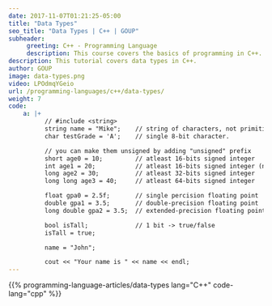 ```yaml
---
date: 2017-11-07T01:21:25-05:00
title: "Data Types"
seo_title: "Data Types | C++ | GOUP"
subheader:
     greeting: C++ - Programming Language
     description: This course covers the basics of programming in C++. Work your way through the videos/articles and I'll teach you everything you need to know to start your programming journey!
description: This tutorial covers data types in C++.
author: GOUP
image: data-types.png
video: LPOdmqYGeio
url: /programming-languages/c++/data-types/
weight: 7
code:
    a: |+
          // #include <string>
          string name = "Mike";    // string of characters, not primitive
          char testGrade = 'A';    // single 8-bit character.

          // you can make them unsigned by adding "unsigned" prefix
          short age0 = 10;         // atleast 16-bits signed integer
          int age1 = 20;           // atleast 16-bits signed integer (not smaller than short)
          long age2 = 30;          // atleast 32-bits signed integer
          long long age3 = 40;     // atleast 64-bits signed integer

          float gpa0 = 2.5f;       // single percision floating point
          double gpa1 = 3.5;       // double-precision floating point
          long double gpa2 = 3.5;  // extended-precision floating point

          bool isTall;             // 1 bit -> true/false
          isTall = true;

          name = "John";

          cout << "Your name is " << name << endl;
---
```


{{% programming-language-articles/data-types lang="C++" code-lang="cpp" %}}
